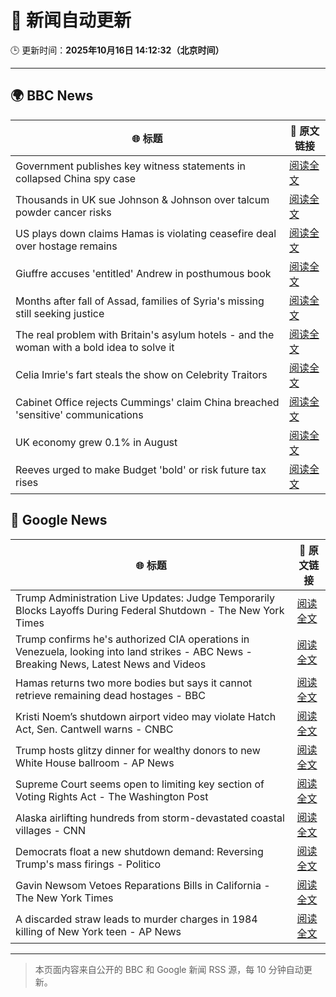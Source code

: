 # 🧠 新闻自动更新

🕒 更新时间：**2025年10月16日 14:12:32（北京时间）**

---

## 🌍 BBC News

| 🌐 标题 | 🔗 原文链接 |
|--------|-------------|
| Government publishes key witness statements in collapsed China spy case | [阅读全文](https://www.bbc.com/news/articles/c0ex172rxwzo?at_medium=RSS&at_campaign=rss) |
| Thousands in UK sue Johnson & Johnson over talcum powder cancer risks | [阅读全文](https://www.bbc.com/news/articles/c797wv928g8o?at_medium=RSS&at_campaign=rss) |
| US plays down claims Hamas is violating ceasefire deal over hostage remains | [阅读全文](https://www.bbc.com/news/articles/c3w9py9940go?at_medium=RSS&at_campaign=rss) |
| Giuffre accuses 'entitled' Andrew in posthumous book | [阅读全文](https://www.bbc.com/news/articles/c0kpjyjyrlno?at_medium=RSS&at_campaign=rss) |
| Months after fall of Assad, families of Syria's missing still seeking justice | [阅读全文](https://www.bbc.com/news/articles/cj07p5zm229o?at_medium=RSS&at_campaign=rss) |
| The real problem with Britain's asylum hotels - and the woman with a bold idea to solve it | [阅读全文](https://www.bbc.com/news/articles/cdx4rrrvg8do?at_medium=RSS&at_campaign=rss) |
| Celia Imrie's fart steals the show on Celebrity Traitors | [阅读全文](https://www.bbc.com/news/articles/c4gpr5j3kgdo?at_medium=RSS&at_campaign=rss) |
| Cabinet Office rejects Cummings' claim China breached 'sensitive' communications | [阅读全文](https://www.bbc.com/news/articles/ce3xz607dpro?at_medium=RSS&at_campaign=rss) |
| UK economy grew 0.1% in August | [阅读全文](https://www.bbc.com/news/articles/cq65j9pm508o?at_medium=RSS&at_campaign=rss) |
| Reeves urged to make Budget 'bold' or risk future tax rises | [阅读全文](https://www.bbc.com/news/articles/cg7n8v34jvlo?at_medium=RSS&at_campaign=rss) |

## 📰 Google News

| 🌐 标题 | 🔗 原文链接 |
|--------|-------------|
| Trump Administration Live Updates: Judge Temporarily Blocks Layoffs During Federal Shutdown - The New York Times | [阅读全文](https://news.google.com/rss/articles/CBMib0FVX3lxTE9LT3Q1M2hPTl9uNnEwNVg3cGc0SmcwX2lfNlNxNHBTYTZMZ2gtWWtkX1pDNnFxZ09jcmhJM2tjaVRONVVPcmphdzdmb25kVzVxSmQ2TldCZjJlTzlzZ3dUZUZMVG4ySTRqZm5zd0VvNA?oc=5) |
| Trump confirms he's authorized CIA operations in Venezuela, looking into land strikes - ABC News - Breaking News, Latest News and Videos | [阅读全文](https://news.google.com/rss/articles/CBMitAFBVV95cUxOWDZoY3E3NU9CQmxTRE9jeFZYMjYwVFJHVlRyMEdPQlRLVkU2aTFqQlR1SURfOUtPamRCUXVVTFNtWFB6RHpJb2tyVzd2RWp3TzlCNXV3Q3Bxa3gzMkVJdXpEb09ubGpiTnpWTEFLMjVLejdwQ1h0eVBWRU1MTXA3aTJRYXRpemhxclJNOEh1Rzl0N1oySWo4SmRmeFRzUkEtOWkwWUpILXZBclo1bmkwdG1aUl_SAboBQVVfeXFMTzg4Z09vaTFvRlZNYWc0dUpqcThaUmNFM3dRSnRxcHQ0LWUtUlFpbHpVR1VDeDBxSUVBU0ZUTFNIRE9BSER4Yk1jcGFINF91NDh0NEFzbGhSbVlqNEVtMldMSnhQSWxsMWlHb2s1aS12a0tmakZISVJGaVB0Wm9tNHdGSHpoYkFUOUduSW9XUng1aFlSeFZOaF8tcGlMbXpuazNYSlVtaWVfSmNGdkFrRzNTREk3WUZoSURB?oc=5) |
| Hamas returns two more bodies but says it cannot retrieve remaining dead hostages - BBC | [阅读全文](https://news.google.com/rss/articles/CBMiWkFVX3lxTFBhaVpvUTVnR3dZZmFheXphUmxpX0NoYjVXZGtGSDFScnRfMHd1eGpuRzZ5N09rSnBMUmhVamQ2MjBnczg0ZXhrTHc3MW5sNWVZZjZDQ2pVVWZyUdIBX0FVX3lxTFB0NXNYN2puYUhlMlR5ZG12UlVRM1F3OVR4TUVPTjU3MG5xc3ExT1FzQmRrcFhBeHVXczdZOTNJeEtSbUktZzVvdGxQNTdxRkJxYUttcWtodzlOQi13aHhV?oc=5) |
| Kristi Noem’s shutdown airport video may violate Hatch Act, Sen. Cantwell warns - CNBC | [阅读全文](https://news.google.com/rss/articles/CBMiiAFBVV95cUxPLTY5UF9TR0ZJVHhOc3dXMWt0ZlhDZ1puZFdXbnF4eTRyQ0M3TmIwdjdRaWItd2ZoQ0lFdlBkRWRGMDk4YTRDQkpkQmZVa3JPVUJGZXJjTHZoMk5fUFJCNk5KdlhiVlJkU29yOHdxWTI3NS1fZUctU19obVpxaVAyRlpGMnQ1c0pv0gGOAUFVX3lxTE45X21qeW9HOWFGSVhxWUw4UU9JeEoxYjZpejB0cGZoZzJSNWVHbU5IcklTVzJ4MlN1eHZJS2E5TlFTRmhsME04dHdZWTA0ZExnWlI1Nm56MEpyWUxycVcwWDVyR254OXhBYmFiQXM3cFZSYzNMMDlGallsWS1WOU5BaUE0Wkx6S2VqT2s3bkE?oc=5) |
| Trump hosts glitzy dinner for wealthy donors to new White House ballroom - AP News | [阅读全文](https://news.google.com/rss/articles/CBMimAFBVV95cUxQRW9oNk1MaFI2aWFMX2RXcWZMUnlkYzRXNXMzMFc5M2RMQXBLczdQS29kLUxyQzVFd3pDc01oOWxuRU1lNXIxMHZnUTF3TDZucjJ5STMxUTJNcnBOVVdaM2Jmc0tEa0Exbl9fd19MaGZKNFVkSXp4SGthZXR5dThHWWR5Vk9zVTFMdDM2aUlqbHl5dFEyMjhNSA?oc=5) |
| Supreme Court seems open to limiting key section of Voting Rights Act - The Washington Post | [阅读全文](https://news.google.com/rss/articles/CBMipAFBVV95cUxOdWFNOS1SMjVVX1JEMVVzc09TaERnOWVPRkExbDdaU1BkY3JrNHo5TXc2SGk5ZlYwYllYRkhrQnhHSHBNT3BTRThBb3hXa2doU2N2VXJRYmxFcUFnQXJmSVJXeVYta3Z4b1hfTkRRcGVsQlhLZ0FESWc4YUNIa181R2dwVzg5SHcwNUlmWVFoamJGWHpGVGlSbXk0eFF2enJpNm5vUg?oc=5) |
| Alaska airlifting hundreds from storm-devastated coastal villages - CNN | [阅读全文](https://news.google.com/rss/articles/CBMihAFBVV95cUxPZlJoaXYzczZXNGJxWlVjRkYza19GVU5jWEtmOElZY2FRZUk2MkVWR1hQeGg2d2tkbUJuUTdNTkQ1a1BaeFVkc0pzSng5WHY2dWNYZUFXYzNXX3ltWmh0YURHa3E2RlRWRTU1THFRYkM0ajg5Rk9sSzZ2SUFZVVpHTzFQNFU?oc=5) |
| Democrats float a new shutdown demand: Reversing Trump's mass firings - Politico | [阅读全文](https://news.google.com/rss/articles/CBMinwFBVV95cUxQckNrbFM0VVIxVWtYc1pKNnZ2ZVZIY3hoTzFHZmFwWVhjZmxkRmpIWmFRUXZ0RmxsZWh5SE5GRHV3LW52d2NmQjh4X1BkRHBaOGtsQkhSNXV4STRXNmh1V3dMY2lEdDEtbHJrYThSU0pyVTdJeU03SDYweE1tNGp3UzRTSHhNNTFBSE9uYzJXQ2xCMGoxNnBKRTZQQUFOd2M?oc=5) |
| Gavin Newsom Vetoes Reparations Bills in California - The New York Times | [阅读全文](https://news.google.com/rss/articles/CBMigwFBVV95cUxPeE9JMUF1eVd6STJsU1VlRnVaMDBLZ084TXRnOEpfUjV3Z3liZlBwQ2lWSXRkZk1nWktFckQ2YnIzamZ3NEhtZENBLUZBNjlVUWNLTUR1b1NaYnA5V0o3b1hlSjg2LXFSSXE0bWlnSWZYUHNwaDRfOHJNQmFVU25lZHY2bw?oc=5) |
| A discarded straw leads to murder charges in 1984 killing of New York teen - AP News | [阅读全文](https://news.google.com/rss/articles/CBMikAFBVV95cUxPNVg3WVp6c0ZrclByMm5US09CY3RCR2tBaHh3ck5FdG1oVzczc05zZ1FUUTA1REt2VHdlcFotZUlROUllZkh4dWREZHQ1NGVHcGVVbTl3VjNDRVVLMTRrN2V0WVFfV056bFNQLVlGRVFmRXBEQm9yYmo3akQ1U2xTQVpmblBTd3lmU2NzM2FiS2c?oc=5) |

---
> 本页面内容来自公开的 BBC 和 Google 新闻 RSS 源，每 10 分钟自动更新。